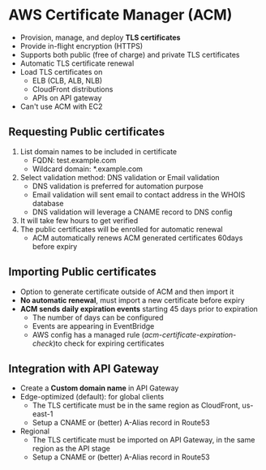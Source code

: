 # AWS Certificate Manager (ACM)
- Provision, manage, and deploy **TLS certificates**
- Provide in-flight encryption (HTTPS)
- Supports both public (free of charge) and private TLS certificates
- Automatic TLS certificate renewal
- Load TLS certificates on
  - ELB (CLB, ALB, NLB)
  - CloudFront distributions
  - APIs on API gateway
- Can't use ACM with EC2

## Requesting Public certificates
1. List domain names to be included in certificate
    - FQDN: test.example.com
    - Wildcard domain: *.example.com
2. Select validation method: DNS validation or Email validation
    - DNS validation is preferred for automation purpose
    - Email validation will sent email to contact address in the WHOIS database
    - DNS validation will leverage a CNAME record to DNS config 
3. It will take few hours to get verified
4. The public certificates will be enrolled for automatic renewal
    - ACM automatically renews ACM generated certificates 60days before expiry

## Importing Public certificates
- Option to generate certificate outside of ACM and then import it
- **No automatic renewal**, must import a new certificate before expiry
- **ACM sends daily expiration events** starting 45 days prior to expiration
  - The number of days can be configured
  - Events are appearing in EventBridge
  - AWS config has a managed rule (*acm-certificate-expiration-check*)to check for expiring certificates

## Integration with API Gateway
- Create a **Custom domain name** in API Gateway
- Edge-optimized (default): for global clients
  - The TLS certificate must be in the same region as CloudFront, us-east-1
  - Setup a CNAME or (better) A-Alias record in Route53
- Regional
  - The TLS certificate must be imported on API Gateway, in the same region as the API stage
  - Setup a CNAME or (better) A-Alias record in Route53
